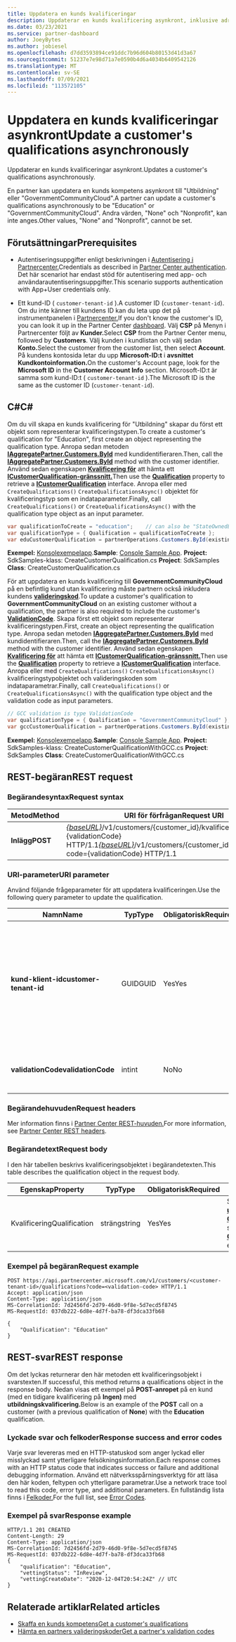 ```yaml
---
title: Uppdatera en kunds kvalificeringar
description: Uppdaterar en kunds kvalificering asynkront, inklusive adressen som är kopplad till profilen.
ms.date: 03/23/2021
ms.service: partner-dashboard
author: JoeyBytes
ms.author: jobiesel
ms.openlocfilehash: d7dd3593894ce91ddc7b96d604b80153d41d3a67
ms.sourcegitcommit: 51237e7e98d71a7e0590b4d6a4034b6409542126
ms.translationtype: MT
ms.contentlocale: sv-SE
ms.lasthandoff: 07/09/2021
ms.locfileid: "113572105"
---
```

# <a name="update-a-customers-qualifications-asynchronously"></a><span data-ttu-id="e9858-103">Uppdatera en kunds kvalificeringar asynkront</span><span class="sxs-lookup"><span data-stu-id="e9858-103">Update a customer's qualifications asynchronously</span></span>

<span data-ttu-id="e9858-104">Uppdaterar en kunds kvalificeringar asynkront.</span><span class="sxs-lookup"><span data-stu-id="e9858-104">Updates a customer's qualifications asynchronously.</span></span>

<span data-ttu-id="e9858-105">En partner kan uppdatera en kunds kompetens asynkront till "Utbildning" eller "GovernmentCommunityCloud".</span><span class="sxs-lookup"><span data-stu-id="e9858-105">A partner can update a customer's qualifications asynchronously to be "Education" or "GovernmentCommunityCloud".</span></span> <span data-ttu-id="e9858-106">Andra värden, "None" och "Nonprofit", kan inte anges.</span><span class="sxs-lookup"><span data-stu-id="e9858-106">Other values, "None" and "Nonprofit", cannot be set.</span></span>

## <a name="prerequisites"></a><span data-ttu-id="e9858-107">Förutsättningar</span><span class="sxs-lookup"><span data-stu-id="e9858-107">Prerequisites</span></span>

- <span data-ttu-id="e9858-108">Autentiseringsuppgifter enligt beskrivningen i [Autentisering i Partnercenter.](partner-center-authentication.md)</span><span class="sxs-lookup"><span data-stu-id="e9858-108">Credentials as described in [Partner Center authentication](partner-center-authentication.md).</span></span> <span data-ttu-id="e9858-109">Det här scenariot har endast stöd för autentisering med app- och användarautentiseringsuppgifter.</span><span class="sxs-lookup"><span data-stu-id="e9858-109">This scenario supports authentication with App+User credentials only.</span></span>

- <span data-ttu-id="e9858-110">Ett kund-ID ( `customer-tenant-id` ).</span><span class="sxs-lookup"><span data-stu-id="e9858-110">A customer ID (`customer-tenant-id`).</span></span> <span data-ttu-id="e9858-111">Om du inte känner till kundens ID kan du leta upp det på instrumentpanelen i [Partnercenter.](https://partner.microsoft.com/dashboard)</span><span class="sxs-lookup"><span data-stu-id="e9858-111">If you don't know the customer's ID, you can look it up in the Partner Center [dashboard](https://partner.microsoft.com/dashboard).</span></span> <span data-ttu-id="e9858-112">Välj **CSP** på Menyn i Partnercenter följt av **Kunder.**</span><span class="sxs-lookup"><span data-stu-id="e9858-112">Select **CSP** from the Partner Center menu, followed by **Customers**.</span></span> <span data-ttu-id="e9858-113">Välj kunden i kundlistan och välj sedan **Konto.**</span><span class="sxs-lookup"><span data-stu-id="e9858-113">Select the customer from the customer list, then select **Account**.</span></span> <span data-ttu-id="e9858-114">På kundens kontosida letar du upp **Microsoft-ID:t** i **avsnittet Kundkontoinformation.**</span><span class="sxs-lookup"><span data-stu-id="e9858-114">On the customer's Account page, look for the **Microsoft ID** in the **Customer Account Info** section.</span></span> <span data-ttu-id="e9858-115">Microsoft-ID:t är samma som kund-ID:t ( `customer-tenant-id` ).</span><span class="sxs-lookup"><span data-stu-id="e9858-115">The Microsoft ID is the same as the customer ID  (`customer-tenant-id`).</span></span>

## <a name="c"></a><span data-ttu-id="e9858-116">C\#</span><span class="sxs-lookup"><span data-stu-id="e9858-116">C\#</span></span>

<span data-ttu-id="e9858-117">Om du vill skapa en kunds kvalificering för "Utbildning" skapar du först ett objekt som representerar kvalificeringstypen.</span><span class="sxs-lookup"><span data-stu-id="e9858-117">To create a customer's qualification for "Education", first create an object representing the qualification type.</span></span> <span data-ttu-id="e9858-118">Anropa sedan metoden [**IAggregatePartner.Customers.ById**](/dotnet/api/microsoft.store.partnercenter.customers.icustomercollection.byid) med kundidentifieraren.</span><span class="sxs-lookup"><span data-stu-id="e9858-118">Then, call the [**IAggregatePartner.Customers.ById**](/dotnet/api/microsoft.store.partnercenter.customers.icustomercollection.byid) method with the customer identifier.</span></span> <span data-ttu-id="e9858-119">Använd sedan egenskapen [**Kvalificering för**](/dotnet/api/microsoft.store.partnercenter.customers.icustomer.qualification) att hämta ett [**ICustomerQualification-gränssnitt.**](/dotnet/api/microsoft.store.partnercenter.qualification.icustomerqualification)</span><span class="sxs-lookup"><span data-stu-id="e9858-119">Then use the [**Qualification**](/dotnet/api/microsoft.store.partnercenter.customers.icustomer.qualification) property to retrieve a [**ICustomerQualification**](/dotnet/api/microsoft.store.partnercenter.qualification.icustomerqualification) interface.</span></span> <span data-ttu-id="e9858-120">Anropa eller med `CreateQualifications()` `CreateQualificationsAsync()` objektet för kvalificeringstyp som en indataparameter.</span><span class="sxs-lookup"><span data-stu-id="e9858-120">Finally, call `CreateQualifications()` or `CreateQualificationsAsync()` with the qualification type object as an input parameter.</span></span>

``` csharp
var qualificationToCreate = "education";    // can also be "StateOwnedEntity" or "GovernmentCommunityCloud". See GCC example below.
var qualificationType = { Qualification = qualificationToCreate };
var eduCustomerQualification = partnerOperations.Customers.ById(existingCustomer.Id).Qualification.CreateQualifications(qualificationType);
```

<span data-ttu-id="e9858-121">**Exempel:** [Konsolexempelapp](https://github.com/microsoft/Partner-Center-DotNet-Samples).</span><span class="sxs-lookup"><span data-stu-id="e9858-121">**Sample**: [Console Sample App](https://github.com/microsoft/Partner-Center-DotNet-Samples).</span></span> <span data-ttu-id="e9858-122">**Project:** SdkSamples-klass: CreateCustomerQualification.cs </span><span class="sxs-lookup"><span data-stu-id="e9858-122">**Project**: SdkSamples **Class**: CreateCustomerQualification.cs</span></span>

<span data-ttu-id="e9858-123">För att uppdatera en kunds kvalificering till **GovernmentCommunityCloud** på en befintlig kund utan kvalificering måste partnern också inkludera kundens [**valideringskod**](utility-resources.md#validationcode).</span><span class="sxs-lookup"><span data-stu-id="e9858-123">To update a customer's qualification to **GovernmentCommunityCloud** on an existing customer without a qualification, the partner is also required to include the customer's [**ValidationCode**](utility-resources.md#validationcode).</span></span> <span data-ttu-id="e9858-124">Skapa först ett objekt som representerar kvalificeringstypen.</span><span class="sxs-lookup"><span data-stu-id="e9858-124">First, create an object representing the qualification type.</span></span> <span data-ttu-id="e9858-125">Anropa sedan metoden [**IAggregatePartner.Customers.ById**](/dotnet/api/microsoft.store.partnercenter.customers.icustomercollection.byid) med kundidentifieraren.</span><span class="sxs-lookup"><span data-stu-id="e9858-125">Then, call the [**IAggregatePartner.Customers.ById**](/dotnet/api/microsoft.store.partnercenter.customers.icustomercollection.byid) method with the customer identifier.</span></span> <span data-ttu-id="e9858-126">Använd sedan egenskapen [**Kvalificering för**](/dotnet/api/microsoft.store.partnercenter.customers.icustomer.qualification) att hämta ett [**ICustomerQualification-gränssnitt.**](/dotnet/api/microsoft.store.partnercenter.qualification.icustomerqualification)</span><span class="sxs-lookup"><span data-stu-id="e9858-126">Then use the [**Qualification**](/dotnet/api/microsoft.store.partnercenter.customers.icustomer.qualification) property to retrieve a [**ICustomerQualification**](/dotnet/api/microsoft.store.partnercenter.qualification.icustomerqualification) interface.</span></span> <span data-ttu-id="e9858-127">Anropa eller med `CreateQualifications()` `CreateQualificationsAsync()` kvalificeringstypobjektet och valideringskoden som indataparametrar.</span><span class="sxs-lookup"><span data-stu-id="e9858-127">Finally, call `CreateQualifications()` or `CreateQualificationsAsync()` with the qualification type object and the validation code as input parameters.</span></span>

``` csharp
// GCC validation is type ValidationCode
var qualificationType = { Qualification = "GovernmentCommunityCloud" };
var gccCustomerQualification = partnerOperations.Customers.ById(existingCustomer.Id).Qualification.CreateQualifications(qualificationType, gccValidation);
```

<span data-ttu-id="e9858-128">**Exempel:** [Konsolexempelapp](https://github.com/microsoft/Partner-Center-DotNet-Samples).</span><span class="sxs-lookup"><span data-stu-id="e9858-128">**Sample**: [Console Sample App](https://github.com/microsoft/Partner-Center-DotNet-Samples).</span></span> <span data-ttu-id="e9858-129">**Project:** SdkSamples-klass: CreateCustomerQualificationWithGCC.cs </span><span class="sxs-lookup"><span data-stu-id="e9858-129">**Project**: SdkSamples **Class**: CreateCustomerQualificationWithGCC.cs</span></span>

## <a name="rest-request"></a><span data-ttu-id="e9858-130">REST-begäran</span><span class="sxs-lookup"><span data-stu-id="e9858-130">REST request</span></span>

### <a name="request-syntax"></a><span data-ttu-id="e9858-131">Begärandesyntax</span><span class="sxs-lookup"><span data-stu-id="e9858-131">Request syntax</span></span>

| <span data-ttu-id="e9858-132">Metod</span><span class="sxs-lookup"><span data-stu-id="e9858-132">Method</span></span>  | <span data-ttu-id="e9858-133">URI för förfrågan</span><span class="sxs-lookup"><span data-stu-id="e9858-133">Request URI</span></span>                                                                                             |
|---------|---------------------------------------------------------------------------------------------------------|
| <span data-ttu-id="e9858-134">**Inlägg**</span><span class="sxs-lookup"><span data-stu-id="e9858-134">**POST**</span></span> | <span data-ttu-id="e9858-135">[*{baseURL}*](partner-center-rest-urls.md)/v1/customers/{customer_id}/kvalificeringar?code={validationCode} HTTP/1.1</span><span class="sxs-lookup"><span data-stu-id="e9858-135">[*{baseURL}*](partner-center-rest-urls.md)/v1/customers/{customer_id}/qualifications?code={validationCode} HTTP/1.1</span></span> |

### <a name="uri-parameter"></a><span data-ttu-id="e9858-136">URI-parameter</span><span class="sxs-lookup"><span data-stu-id="e9858-136">URI parameter</span></span>

<span data-ttu-id="e9858-137">Använd följande frågeparameter för att uppdatera kvalificeringen.</span><span class="sxs-lookup"><span data-stu-id="e9858-137">Use the following query parameter to update the qualification.</span></span>

| <span data-ttu-id="e9858-138">Namn</span><span class="sxs-lookup"><span data-stu-id="e9858-138">Name</span></span>                   | <span data-ttu-id="e9858-139">Typ</span><span class="sxs-lookup"><span data-stu-id="e9858-139">Type</span></span> | <span data-ttu-id="e9858-140">Obligatorisk</span><span class="sxs-lookup"><span data-stu-id="e9858-140">Required</span></span> | <span data-ttu-id="e9858-141">Beskrivning</span><span class="sxs-lookup"><span data-stu-id="e9858-141">Description</span></span>                                                                                                                                            |
|------------------------|------|----------|--------------------------------------------------------------------------------------------------------------------------------------------------------|
| <span data-ttu-id="e9858-142">**kund-klient-id**</span><span class="sxs-lookup"><span data-stu-id="e9858-142">**customer-tenant-id**</span></span> | <span data-ttu-id="e9858-143">GUID</span><span class="sxs-lookup"><span data-stu-id="e9858-143">GUID</span></span> | <span data-ttu-id="e9858-144">Yes</span><span class="sxs-lookup"><span data-stu-id="e9858-144">Yes</span></span>      | <span data-ttu-id="e9858-145">Värdet är ett GUID-formaterat **kundklient-ID** som gör att återförsäljaren kan filtrera resultaten för en viss kund som tillhör återförsäljaren.</span><span class="sxs-lookup"><span data-stu-id="e9858-145">The value is a GUID formatted **customer-tenant-id** that allows the reseller to filter the results for a given customer that belongs to the reseller.</span></span> |
| <span data-ttu-id="e9858-146">**validationCode**</span><span class="sxs-lookup"><span data-stu-id="e9858-146">**validationCode**</span></span>     | <span data-ttu-id="e9858-147">int</span><span class="sxs-lookup"><span data-stu-id="e9858-147">int</span></span>  | <span data-ttu-id="e9858-148">No</span><span class="sxs-lookup"><span data-stu-id="e9858-148">No</span></span>       | <span data-ttu-id="e9858-149">Behövs bara för Government Community Cloud.</span><span class="sxs-lookup"><span data-stu-id="e9858-149">Only needed for Government Community Cloud.</span></span>                                                                                                            |

### <a name="request-headers"></a><span data-ttu-id="e9858-150">Begärandehuvuden</span><span class="sxs-lookup"><span data-stu-id="e9858-150">Request headers</span></span>

<span data-ttu-id="e9858-151">Mer information finns i [Partner Center REST-huvuden.](headers.md)</span><span class="sxs-lookup"><span data-stu-id="e9858-151">For more information, see [Partner Center REST headers](headers.md).</span></span>

### <a name="request-body"></a><span data-ttu-id="e9858-152">Begärandetext</span><span class="sxs-lookup"><span data-stu-id="e9858-152">Request body</span></span>

<span data-ttu-id="e9858-153">I den här tabellen beskrivs kvalificeringsobjektet i begärandetexten.</span><span class="sxs-lookup"><span data-stu-id="e9858-153">This table describes the qualification object in the request body.</span></span>

<span data-ttu-id="e9858-154">Egenskap</span><span class="sxs-lookup"><span data-stu-id="e9858-154">Property</span></span> | <span data-ttu-id="e9858-155">Typ</span><span class="sxs-lookup"><span data-stu-id="e9858-155">Type</span></span> | <span data-ttu-id="e9858-156">Obligatorisk</span><span class="sxs-lookup"><span data-stu-id="e9858-156">Required</span></span> | <span data-ttu-id="e9858-157">Beskrivning</span><span class="sxs-lookup"><span data-stu-id="e9858-157">Description</span></span>
-------- | ---- | -------- | -----------
<span data-ttu-id="e9858-158">Kvalificering</span><span class="sxs-lookup"><span data-stu-id="e9858-158">Qualification</span></span> | <span data-ttu-id="e9858-159">sträng</span><span class="sxs-lookup"><span data-stu-id="e9858-159">string</span></span> | <span data-ttu-id="e9858-160">Yes</span><span class="sxs-lookup"><span data-stu-id="e9858-160">Yes</span></span> | <span data-ttu-id="e9858-161">Strängvärdet från [**uppräkning av CustomerQualification.**](/dotnet/api/microsoft.store.partnercenter.models.customers.customerqualification)</span><span class="sxs-lookup"><span data-stu-id="e9858-161">The string value from the [**CustomerQualification**](/dotnet/api/microsoft.store.partnercenter.models.customers.customerqualification) enum.</span></span>

### <a name="request-example"></a><span data-ttu-id="e9858-162">Exempel på begäran</span><span class="sxs-lookup"><span data-stu-id="e9858-162">Request example</span></span>

```http
POST https://api.partnercenter.microsoft.com/v1/customers/<customer-tenant-id>/qualifications?code=<validation-code> HTTP/1.1
Accept: application/json
Content-Type: application/json
MS-CorrelationId: 7d2456fd-2d79-46d0-9f8e-5d7ecd5f8745
MS-RequestId: 037db222-6d8e-4d7f-ba78-df3dca33fb68

{
    "Qualification": "Education"
}

```

## <a name="rest-response"></a><span data-ttu-id="e9858-163">REST-svar</span><span class="sxs-lookup"><span data-stu-id="e9858-163">REST response</span></span>

<span data-ttu-id="e9858-164">Om det lyckas returnerar den här metoden ett kvalificeringsobjekt i svarstexten.</span><span class="sxs-lookup"><span data-stu-id="e9858-164">If successful, this method returns a qualifications object in the response body.</span></span> <span data-ttu-id="e9858-165">Nedan visas ett exempel på **POST-anropet** på en kund (med en tidigare kvalificering på **Ingen)** med **utbildningskvalificering.**</span><span class="sxs-lookup"><span data-stu-id="e9858-165">Below is an example of the **POST** call on a customer (with a previous qualification of **None**) with the **Education** qualification.</span></span>

### <a name="response-success-and-error-codes"></a><span data-ttu-id="e9858-166">Lyckade svar och felkoder</span><span class="sxs-lookup"><span data-stu-id="e9858-166">Response success and error codes</span></span>

<span data-ttu-id="e9858-167">Varje svar levereras med en HTTP-statuskod som anger lyckad eller misslyckad samt ytterligare felsökningsinformation.</span><span class="sxs-lookup"><span data-stu-id="e9858-167">Each response comes with an HTTP status code that indicates success or failure and additional debugging information.</span></span> <span data-ttu-id="e9858-168">Använd ett nätverksspårningsverktyg för att läsa den här koden, feltypen och ytterligare parametrar.</span><span class="sxs-lookup"><span data-stu-id="e9858-168">Use a network trace tool to read this code, error type, and additional parameters.</span></span> <span data-ttu-id="e9858-169">En fullständig lista finns i [Felkoder.](error-codes.md)</span><span class="sxs-lookup"><span data-stu-id="e9858-169">For the full list, see [Error Codes](error-codes.md).</span></span>

### <a name="response-example"></a><span data-ttu-id="e9858-170">Exempel på svar</span><span class="sxs-lookup"><span data-stu-id="e9858-170">Response example</span></span>

```http
HTTP/1.1 201 CREATED
Content-Length: 29
Content-Type: application/json
MS-CorrelationId: 7d2456fd-2d79-46d0-9f8e-5d7ecd5f8745
MS-RequestId: 037db222-6d8e-4d7f-ba78-df3dca33fb68
{
    "qualification": "Education",
    "vettingStatus": "InReview",
    "vettingCreateDate": "2020-12-04T20:54:24Z" // UTC
}
```

## <a name="related-articles"></a><span data-ttu-id="e9858-171">Relaterade artiklar</span><span class="sxs-lookup"><span data-stu-id="e9858-171">Related articles</span></span>

- [<span data-ttu-id="e9858-172">Skaffa en kunds kompetens</span><span class="sxs-lookup"><span data-stu-id="e9858-172">Get a customer's qualifications</span></span>](./get-customer-qualification-asynchronous.md)
- [<span data-ttu-id="e9858-173">Hämta en partners valideringskoder</span><span class="sxs-lookup"><span data-stu-id="e9858-173">Get a partner's validation codes</span></span>](get-a-partner-s-validation-codes.md)
